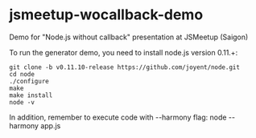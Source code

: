 jsmeetup-wocallback-demo
========================

Demo for "Node.js without callback" presentation at JSMeetup (Saigon)

To run the generator demo, you need to install node.js version 0.11.+:

    git clone -b v0.11.10-release https://github.com/joyent/node.git
    cd node
    ./configure
    make
    make install
    node -v

In addition, remember to execute code with --harmony flag:
    node --harmony app.js
